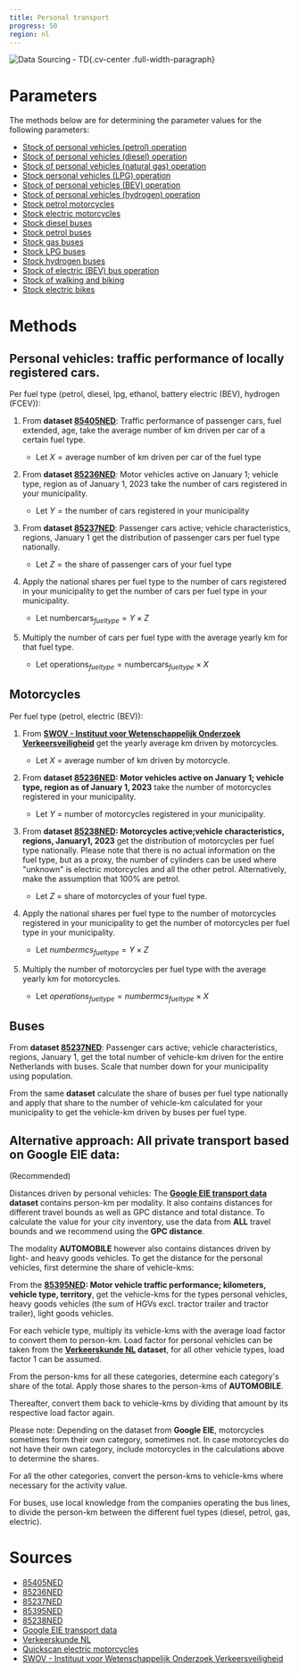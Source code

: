 ```yaml
---
title: Personal transport 
progress: 50
region: nl
---
```


![Data Sourcing - TD](/images/data-sourcing-td.jpg){.cv-center .full-width-paragraph}


# Parameters
The methods below are for determining the parameter values for the following parameters:

- [Stock of personal vehicles (petrol) operation](/5-resources/1-data/definitions/parameters/stock_personal_vehicles_petrol.md)
- [Stock of personal vehicles (diesel) operation](/5-resources/1-data/definitions/parameters/stock_personal_vehicles_diesel.md)
- [Stock of personal vehicles (natural gas) operation](/5-resources/1-data/definitions/parameters/stock_personal_vehicles_natural_gas.md)
- [Stock personal vehicles (LPG) operation](/5-resources/1-data/definitions/parameters/stock_personal_vehicles_lpg.md)
- [Stock of personal vehicles (BEV) operation](/5-resources/1-data/definitions/parameters/stock_personal_vehicles_bev.md)
- [Stock of personal vehicles (hydrogen) operation](/5-resources/1-data/definitions/parameters/stock_personal_vehicles_hydrogen.md)
- [Stock petrol motorcycles](/5-resources/1-data/definitions/parameters/stock_motorcycles_petrol.md)
- [Stock electric motorcycles](/5-resources/1-data/definitions/parameters/stock_motorcycles_electric.md)
- [Stock diesel buses](/5-resources/1-data/definitions/parameters/stock_buses_diesel.md)
- [Stock petrol buses](/5-resources/1-data/definitions/parameters/stock_buses_petrol.md)
- [Stock gas buses](/5-resources/1-data/definitions/parameters/stock_buses_gas.md)
- [Stock LPG buses](/5-resources/1-data/definitions/parameters/stock_buses_lpg.md)
- [Stock hydrogen buses](/5-resources/1-data/definitions/parameters/stock_buses_hydrogen.md)
- [Stock of electric (BEV) bus operation](/5-resources/1-data/definitions/parameters/stock_mobility_bus_bev.md)
- [Stock of walking and biking](/5-resources/1-data/definitions/parameters/stock_mobility_walking_biking.md)
- [Stock electric bikes](/5-resources/1-data/definitions/parameters/stock_electric_bikes.md)



# Methods

## Personal vehicles: traffic performance of locally registered cars.

Per fuel type (petrol, diesel, lpg, ethanol, battery electric (BEV), hydrogen (FCEV)):

1. From **dataset [85405NED](/5-resources/1-data/data-transformation/nl/2-data-descriptors/85405ned.md)**: Traffic performance of passenger cars, fuel extended, age, take the average number of km driven per car of a certain fuel type.
   - Let $X = \text{average number of km driven per car of the fuel type}$

2. From **dataset [85236NED](/5-resources/1-data/data-transformation/nl/2-data-descriptors/85236ned.md)**: Motor vehicles active on January 1; vehicle type, region as of January 1, 2023 take the number of cars registered in your municipality.
   - Let $Y = \text{the number of cars registered in your municipality}$

3. From **dataset [85237NED](/5-resources/1-data/data-transformation/nl/2-data-descriptors/85237ned.md)**: Passenger cars active; vehicle characteristics, regions, January 1 get the distribution of passenger cars per fuel type nationally.
   - Let $Z = \text{the share of passenger cars of your fuel type}$

4. Apply the national shares per fuel type to the number of cars registered in your municipality to get the number of cars per fuel type in your municipality.
   - Let $\text{numbercars}_{fueltype} = Y \times Z$

5. Multiply the number of cars per fuel type with the average yearly km for that fuel type.
   - Let $\text{operations}_{fueltype} = \text{numbercars}_{fueltype} \times X$

## Motorcycles

Per fuel type (petrol, electric (BEV)):

1. From **[SWOV - Instituut voor Wetenschappelijk Onderzoek Verkeersveiligheid](/5-resources/1-data/data-transformation/nl/2-data-descriptors/swov-instituut-voor-wetenschappelijk-onderzoek-verkeersveiligheid.md)** get the yearly average km driven by motorcycles.
   - Let $X$ = average number of km driven by motorcycle.

2. From **dataset [85236NED](/5-resources/1-data/data-transformation/nl/2-data-descriptors/85236ned.md): Motor vehicles active on January 1; vehicle type, region as of January 1, 2023** take the number of motorcycles registered in your municipality.
   - Let $Y$ = number of motorcycles registered in your municipality.

3. From **dataset [85238NED](/5-resources/1-data/data-transformation/nl/2-data-descriptors/85238ned.md): Motorcycles active;vehicle characteristics, regions, January1, 2023** get the distribution of motorcycles per fuel type nationally. Please note that there is no actual information on the fuel type, but as a proxy, the number of cylinders can be used where "unknown" is electric motorcycles and all the other petrol. Alternatively, make the assumption that 100% are petrol.
   - Let $Z$ = share of motorcycles of your fuel type.

4. Apply the national shares per fuel type to the number of motorcycles registered in your municipality to get the number of motorcycles per fuel type in your municipality.
   - Let $numbermcs_{fueltype} = Y \times Z$

5. Multiply the number of motorcycles per fuel type with the average yearly km for motorcycles.
   - Let $operations_{fueltype} = numbermcs_{fueltype} \times X$


## Buses

From **dataset [85237NED](/5-resources/1-data/data-transformation/nl/2-data-descriptors/85237ned.md)**: Passenger cars active; vehicle characteristics, regions, January 1, get the total number of vehicle-km driven for the entire Netherlands with buses. Scale that number down for your municipality using population.

From the same **dataset** calculate the share of buses per fuel type nationally and apply that share to the number of vehicle-km calculated for your municipality to get the vehicle-km driven by buses per fuel type.

## Alternative approach: All private transport based on Google EIE data:
(Recommended)

Distances driven by personal vehicles: The **[Google EIE transport data](/5-resources/1-data/data-transformation/nl/2-data-descriptors/google-eie-transport-data.md) dataset** contains person-km per modality. It also contains distances for different travel bounds as well as GPC distance and total distance. To calculate the value for your city inventory, use the data from **ALL** travel bounds and we recommend using the **GPC distance**.

The modality **AUTOMOBILE** however also contains distances driven by light- and heavy goods vehicles. To get the distance for the personal vehicles, first determine the share of vehicle-kms:



From the **[85395NED](/5-resources/1-data/data-transformation/nl/2-data-descriptors/85395ned.md): Motor vehicle traffic performance; kilometers, vehicle type, territory**, get the vehicle-kms for the types personal vehicles, heavy goods vehicles (the sum of HGVs excl. tractor trailer and tractor trailer), light goods vehicles.



For each vehicle type, multiply its vehicle-kms with the average load factor to convert them to person-km. Load factor for personal vehicles can be taken from the **[Verkeerskunde NL](/5-resources/1-data/data-transformation/nl/2-data-descriptors/verkeerskunde-nl.md) dataset**, for all other vehicle types, load factor 1 can be assumed.



From the person-kms for all these categories, determine each category's share of the total. Apply those shares to the person-kms of **AUTOMOBILE**.



Thereafter, convert them back to vehicle-kms by dividing that amount by its respective load factor again.



Please note: Depending on the dataset from **Google EIE**, motorcycles sometimes form their own category, sometimes not. In case motorcycles do not have their own category, include motorcycles in the calculations above to determine the shares.



For all the other categories, convert the person-kms to vehicle-kms where necessary for the activity value.



For buses, use local knowledge from the companies operating the bus lines, to divide the person-km between the different fuel types (diesel, petrol, gas, electric).




# Sources

- [85405NED](/5-resources/1-data/data-transformation/nl/2-data-descriptors/85405ned.md)
- [85236NED](/5-resources/1-data/data-transformation/nl/2-data-descriptors/85236ned.md)
- [85237NED](/5-resources/1-data/data-transformation/nl/2-data-descriptors/85237ned.md)
- [85395NED](/5-resources/1-data/data-transformation/nl/2-data-descriptors/85395ned.md)
- [85238NED](/5-resources/1-data/data-transformation/nl/2-data-descriptors/85238ned.md)
- [Google EIE transport data](/5-resources/1-data/data-transformation/nl/2-data-descriptors/google-eie-transport-data.md)
- [Verkeerskunde NL](/5-resources/1-data/data-transformation/nl/2-data-descriptors/verkeerskunde-nl.md)
- [Quickscan electric motorcycles](/5-resources/1-data/data-transformation/nl/2-data-descriptors/quickscan-electric-motorcycles.md)
- [SWOV - Instituut voor Wetenschappelijk Onderzoek Verkeersveiligheid](/5-resources/1-data/data-transformation/nl/2-data-descriptors/swov-instituut-voor-wetenschappelijk-onderzoek-verkeersveiligheid.md)



